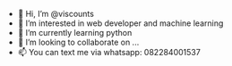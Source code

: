 - 👋 Hi, I’m @viscounts
- 👀 I’m interested in web developer and machine learning
- 🌱 I’m currently learning python
- 💞️ I’m looking to collaborate on ...
- 📫 You can text me via whatsapp: 082284001537

<!---
viscounts/viscounts is a ✨ special ✨ repository because its `README.md` (this file) appears on your GitHub profile.
You can click the Preview link to take a look at your changes.
--->
